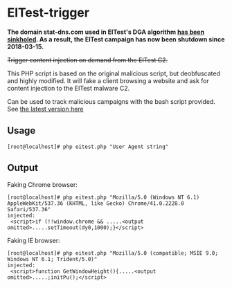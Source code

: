 # EITest-trigger
**The domain stat-dns.com used in EITest's DGA algorithm [has been sinkholed](https://www.proofpoint.com/us/threat-insight/post/eitest-sinkholing-oldest-infection-chain). As a result, the EITest campaign has now been shutdown since 2018-03-15.** 

<strike>Trigger content injection on demand from the EITest C2.</strike>

This PHP script is based on the original malicious script, but deobfuscated and highly modified. It will fake a client browsing a website and ask for content injection to the EITest malware C2.

Can be used to track malicious campaigns with the bash script provided. See [the latest version here](https://github.com/NavyTitanium/EITest-trigger/tree/master/automated)

## Usage
```
[root@localhost]# php eitest.php "User Agent string"
```
## Output
Faking Chrome browser:
```
[root@localhost]# php eitest.php "Mozilla/5.0 (Windows NT 6.1) AppleWebKit/537.36 (KHTML, like Gecko) Chrome/41.0.2228.0 Safari/537.36"
injected:
 <script>if (!!window.chrome && .....<output omitted>.....setTimeout(dy0,1000);}</script> 
```
Faking IE browser:
```
[root@localhost]# php eitest.php "Mozilla/5.0 (compatible; MSIE 9.0; Windows NT 6.1; Trident/5.0)"
injected:
 <script>function GetWindowHeight(){.....<output omitted>.....;initPu();</script> 
```
